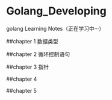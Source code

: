 # Golang_Developing

golang Learning Notes（正在学习中···）

##chapter 1 数据类型

##chapter 2 循环控制语句

##chapter 3 指针

##chapter 4

##chapter 5
